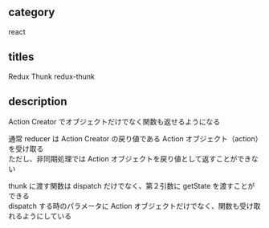 ## category

react

## titles

Redux Thunk
redux-thunk

## description

Action Creator でオブジェクトだけでなく関数も返せるようになる

通常 reducer は Action Creator の戻り値である Action オブジェクト（action）を受け取る  
ただし、非同期処理では Action オブジェクトを戻り値として返すことができない

thunk に渡す関数は dispatch だけでなく、第２引数に getState を渡すことができる  
dispatch する時のパラメータに Action オブジェクトだけでなく、関数も受け取れるようにしている
